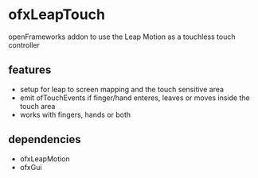 ofxLeapTouch
================

openFrameworks addon to use the Leap Motion as a touchless touch controller

features 
--------

* setup for leap to screen mapping and the touch sensitive area
* emit ofTouchEvents if finger/hand enteres, leaves or moves inside the touch area
* works with fingers, hands or both

dependencies
------------

* ofxLeapMotion
* ofxGui
